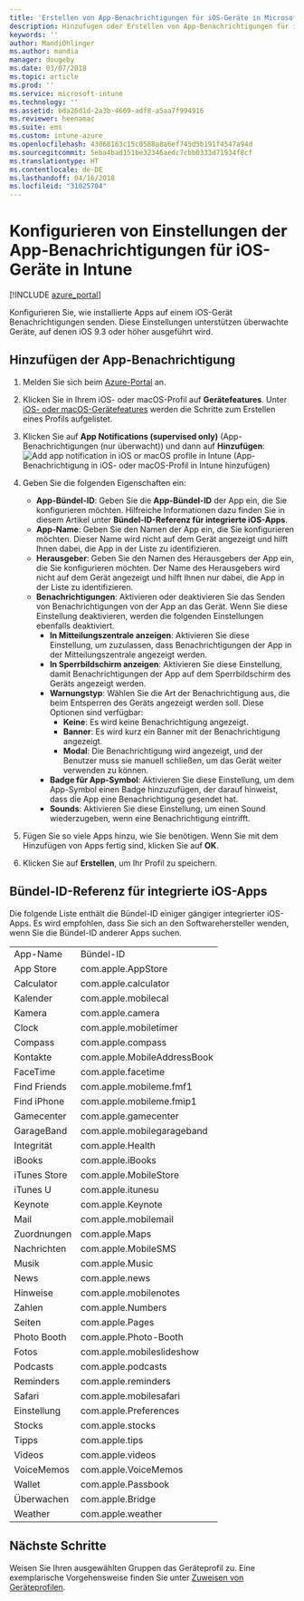 ```yaml
---
title: 'Erstellen von App-Benachrichtigungen für iOS-Geräte in Microsoft Intune: Azure | Microsoft-Dokumentation'
description: Hinzufügen oder Erstellen von App-Benachrichtigungen für iOS-Geräte in Microsoft Intune. Wählen Sie aus, welche Apps Benachrichtigungen senden, konfigurieren Sie die Benachrichtigungseinstellungen auf dem Sperrbildschirm, aktivieren Sie den Ton, wählen Sie den Typ der Warnung aus, und fügen Sie ein Badge hinzu.
keywords: ''
author: MandiOhlinger
ms.author: mandia
manager: dougeby
ms.date: 03/07/2018
ms.topic: article
ms.prod: ''
ms.service: microsoft-intune
ms.technology: ''
ms.assetid: bda26d1d-2a3b-4669-adf8-a5aa7f994916
ms.reviewer: heenamac
ms.suite: ems
ms.custom: intune-azure
ms.openlocfilehash: 43068163c15c0588a8a6ef745d5b191f4547a94d
ms.sourcegitcommit: 5eba4bad151be32346aedc7cbb0333d71934f8cf
ms.translationtype: HT
ms.contentlocale: de-DE
ms.lasthandoff: 04/16/2018
ms.locfileid: "31025704"
---
```

# <a name="configure-app-notifications-settings-on-ios-devices-in-intune"></a>Konfigurieren von Einstellungen der App-Benachrichtigungen für iOS-Geräte in Intune

[!INCLUDE [azure_portal](./includes/azure_portal.md)]

Konfigurieren Sie, wie installierte Apps auf einem iOS-Gerät Benachrichtigungen senden. Diese Einstellungen unterstützen überwachte Geräte, auf denen iOS 9.3 oder höher ausgeführt wird.

## <a name="add-the-app-notification"></a>Hinzufügen der App-Benachrichtigung

1. Melden Sie sich beim [Azure-Portal](https://portal.azure.com) an.
2. Klicken Sie in Ihrem iOS- oder macOS-Profil auf **Gerätefeatures**. Unter [iOS- oder macOS-Gerätefeatures](device-features-configure.md) werden die Schritte zum Erstellen eines Profils aufgelistet.
3. Klicken Sie auf **App Notifications (supervised only)** (App-Benachrichtigungen (nur überwacht)) und dann auf **Hinzufügen**: ![Add app notification in iOS or macOS profile in Intune](./media/ios-macos-app-notifications.png) (App-Benachrichtigung in iOS- oder macOS-Profil in Intune hinzufügen)
4. Geben Sie die folgenden Eigenschaften ein:

   - **App-Bündel-ID**: Geben Sie die **App-Bündel-ID** der App ein, die Sie konfigurieren möchten. Hilfreiche Informationen dazu finden Sie in diesem Artikel unter **Bündel-ID-Referenz für integrierte iOS-Apps**.
   - **App-Name**: Geben Sie den Namen der App ein, die Sie konfigurieren möchten. Dieser Name wird nicht auf dem Gerät angezeigt und hilft Ihnen dabei, die App in der Liste zu identifizieren.
   - **Herausgeber**: Geben Sie den Namen des Herausgebers der App ein, die Sie konfigurieren möchten. Der Name des Herausgebers wird nicht auf dem Gerät angezeigt und hilft Ihnen nur dabei, die App in der Liste zu identifizieren.
   - **Benachrichtigungen**: Aktivieren oder deaktivieren Sie das Senden von Benachrichtigungen von der App an das Gerät. Wenn Sie diese Einstellung deaktivieren, werden die folgenden Einstellungen ebenfalls deaktiviert.
     - **In Mitteilungszentrale anzeigen**: Aktivieren Sie diese Einstellung, um zuzulassen, dass Benachrichtigungen der App in der Mitteilungszentrale angezeigt werden.
     - **In Sperrbildschirm anzeigen**: Aktivieren Sie diese Einstellung, damit Benachrichtigungen der App auf dem Sperrbildschirm des Geräts angezeigt werden.
     - **Warnungstyp**: Wählen Sie die Art der Benachrichtigung aus, die beim Entsperren des Geräts angezeigt werden soll. Diese Optionen sind verfügbar:
       - **Keine**: Es wird keine Benachrichtigung angezeigt.
       - **Banner**: Es wird kurz ein Banner mit der Benachrichtigung angezeigt.
       - **Modal**: Die Benachrichtigung wird angezeigt, und der Benutzer muss sie manuell schließen, um das Gerät weiter verwenden zu können.
     - **Badge für App-Symbol**: Aktivieren Sie diese Einstellung, um dem App-Symbol einen Badge hinzuzufügen, der darauf hinweist, dass die App eine Benachrichtigung gesendet hat.
     - **Sounds**: Aktivieren Sie diese Einstellung, um einen Sound wiederzugeben, wenn eine Benachrichtigung eintrifft.

5. Fügen Sie so viele Apps hinzu, wie Sie benötigen. Wenn Sie mit dem Hinzufügen von Apps fertig sind, klicken Sie auf **OK**.
6. Klicken Sie auf **Erstellen**, um Ihr Profil zu speichern.

## <a name="bundle-id-reference-for-built-in-ios-apps"></a>Bündel-ID-Referenz für integrierte iOS-Apps

Die folgende Liste enthält die Bündel-ID einiger gängiger integrierter iOS-Apps. Es wird empfohlen, dass Sie sich an den Softwarehersteller wenden, wenn Sie die Bündel-ID anderer Apps suchen.

|||
|-|-|
|App-Name|Bündel-ID|
|App Store|com.apple.AppStore|
|Calculator|com.apple.calculator|
|Kalender|com.apple.mobilecal|
|Kamera|com.apple.camera|
|Clock|com.apple.mobiletimer|
|Compass|com.apple.compass|
|Kontakte|com.apple.MobileAddressBook|
|FaceTime|com.apple.facetime|
|Find Friends|com.apple.mobileme.fmf1|
|Find iPhone|com.apple.mobileme.fmip1|
|Gamecenter|com.apple.gamecenter|
|GarageBand|com.apple.mobilegarageband|
|Integrität|com.apple.Health|
|iBooks|com.apple.iBooks|
|iTunes Store|com.apple.MobileStore|
|iTunes U|com.apple.itunesu|
|Keynote|com.apple.Keynote|
|Mail|com.apple.mobilemail|
|Zuordnungen|com.apple.Maps|
|Nachrichten|com.apple.MobileSMS|
|Musik|com.apple.Music|
|News|com.apple.news|
|Hinweise|com.apple.mobilenotes|
|Zahlen|com.apple.Numbers|
|Seiten|com.apple.Pages|
|Photo Booth|com.apple.Photo-Booth|
|Fotos|com.apple.mobileslideshow|
|Podcasts|com.apple.podcasts|
|Reminders|com.apple.reminders|
|Safari|com.apple.mobilesafari|
|Einstellung|com.apple.Preferences|
|Stocks|com.apple.stocks|
|Tipps|com.apple.tips|
|Videos|com.apple.videos|
|VoiceMemos|com.apple.VoiceMemos|
|Wallet|com.apple.Passbook|
|Überwachen|com.apple.Bridge|
|Weather|com.apple.weather|

## <a name="next-steps"></a>Nächste Schritte

Weisen Sie Ihren ausgewählten Gruppen das Geräteprofil zu. Eine exemplarische Vorgehensweise finden Sie unter [Zuweisen von Geräteprofilen](device-profile-assign.md).